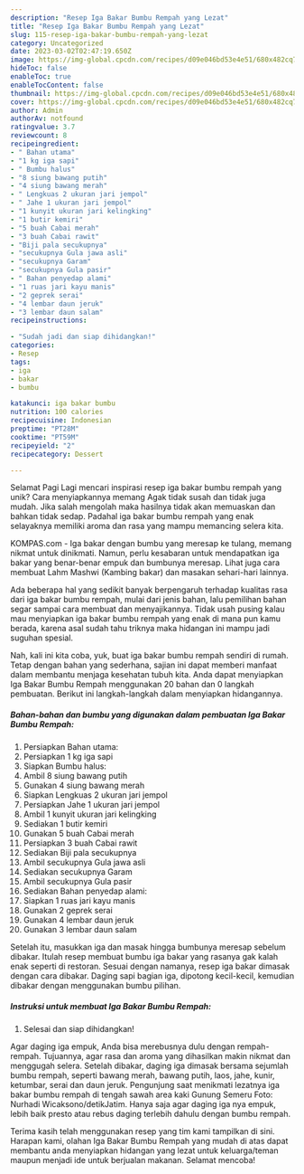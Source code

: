 ```yaml
---
description: "Resep Iga Bakar Bumbu Rempah yang Lezat"
title: "Resep Iga Bakar Bumbu Rempah yang Lezat"
slug: 115-resep-iga-bakar-bumbu-rempah-yang-lezat
category: Uncategorized
date: 2023-03-02T02:47:19.650Z
image: https://img-global.cpcdn.com/recipes/d09e046bd53e4e51/680x482cq70/iga-bakar-bumbu-rempah-foto-resep-utama.jpg
hideToc: false
enableToc: true
enableTocContent: false
thumbnail: https://img-global.cpcdn.com/recipes/d09e046bd53e4e51/680x482cq70/iga-bakar-bumbu-rempah-foto-resep-utama.jpg
cover: https://img-global.cpcdn.com/recipes/d09e046bd53e4e51/680x482cq70/iga-bakar-bumbu-rempah-foto-resep-utama.jpg
author: Admin
authorAv: notfound
ratingvalue: 3.7
reviewcount: 8
recipeingredient:
- " Bahan utama"
- "1 kg iga sapi"
- " Bumbu halus"
- "8 siung bawang putih"
- "4 siung bawang merah"
- " Lengkuas 2 ukuran jari jempol"
- " Jahe 1 ukuran jari jempol"
- "1 kunyit ukuran jari kelingking"
- "1 butir kemiri"
- "5 buah Cabai merah"
- "3 buah Cabai rawit"
- "Biji pala secukupnya"
- "secukupnya Gula jawa asli"
- "secukupnya Garam"
- "secukupnya Gula pasir"
- " Bahan penyedap alami"
- "1 ruas jari kayu manis"
- "2 geprek serai"
- "4 lembar daun jeruk"
- "3 lembar daun salam"
recipeinstructions:

- "Sudah jadi dan siap dihidangkan!"
categories:
- Resep
tags:
- iga
- bakar
- bumbu

katakunci: iga bakar bumbu 
nutrition: 100 calories
recipecuisine: Indonesian
preptime: "PT28M"
cooktime: "PT59M"
recipeyield: "2"
recipecategory: Dessert

---
```



Selamat Pagi Lagi mencari inspirasi resep iga bakar bumbu rempah yang unik? Cara menyiapkannya memang Agak tidak susah dan tidak juga mudah. Jika salah mengolah maka hasilnya tidak akan memuaskan dan bahkan tidak sedap. Padahal iga bakar bumbu rempah yang enak selayaknya memiliki aroma dan rasa yang mampu memancing selera kita.


KOMPAS.com - Iga bakar dengan bumbu yang meresap ke tulang, memang nikmat untuk dinikmati. Namun, perlu kesabaran untuk mendapatkan iga bakar yang benar-benar empuk dan bumbunya meresap. Lihat juga cara membuat Lahm Mashwi (Kambing bakar) dan masakan sehari-hari lainnya.

Ada beberapa hal yang sedikit banyak berpengaruh terhadap kualitas rasa dari iga bakar bumbu rempah, mulai dari jenis bahan, lalu pemilihan bahan segar sampai cara membuat dan menyajikannya. Tidak usah pusing kalau mau menyiapkan iga bakar bumbu rempah yang enak di mana pun kamu berada, karena asal sudah tahu triknya maka hidangan ini mampu jadi suguhan spesial.


Nah, kali ini kita coba, yuk, buat iga bakar bumbu rempah sendiri di rumah. Tetap dengan bahan yang sederhana, sajian ini dapat memberi manfaat dalam membantu menjaga kesehatan tubuh kita. Anda dapat menyiapkan Iga Bakar Bumbu Rempah menggunakan 20 bahan dan 0 langkah pembuatan. Berikut ini langkah-langkah dalam menyiapkan hidangannya.

<!--inarticleads1-->

##### Bahan-bahan dan bumbu yang digunakan dalam pembuatan Iga Bakar Bumbu Rempah:

1. Persiapkan  Bahan utama:
1. Persiapkan 1 kg iga sapi
1. Siapkan  Bumbu halus:
1. Ambil 8 siung bawang putih
1. Gunakan 4 siung bawang merah
1. Siapkan  Lengkuas 2 ukuran jari jempol
1. Persiapkan  Jahe 1 ukuran jari jempol
1. Ambil 1 kunyit ukuran jari kelingking
1. Sediakan 1 butir kemiri
1. Gunakan 5 buah Cabai merah
1. Persiapkan 3 buah Cabai rawit
1. Sediakan Biji pala secukupnya
1. Ambil secukupnya Gula jawa asli
1. Sediakan secukupnya Garam
1. Ambil secukupnya Gula pasir
1. Sediakan  Bahan penyedap alami:
1. Siapkan 1 ruas jari kayu manis
1. Gunakan 2 geprek serai
1. Gunakan 4 lembar daun jeruk
1. Gunakan 3 lembar daun salam


Setelah itu, masukkan iga dan masak hingga bumbunya meresap sebelum dibakar. Itulah resep membuat bumbu iga bakar yang rasanya gak kalah enak seperti di restoran. Sesuai dengan namanya, resep iga bakar dimasak dengan cara dibakar. Daging sapi bagian iga, dipotong kecil-kecil, kemudian dibakar dengan menggunakan bumbu pilihan. 

<!--inarticleads2-->

##### Instruksi untuk membuat Iga Bakar Bumbu Rempah:


1. Selesai dan siap dihidangkan!

Agar daging iga empuk, Anda bisa merebusnya dulu dengan rempah-rempah. Tujuannya, agar rasa dan aroma yang dihasilkan makin nikmat dan menggugah selera. Setelah dibakar, daging iga dimasak bersama sejumlah bumbu rempah, seperti bawang merah, bawang putih, laos, jahe, kunir, ketumbar, serai dan daun jeruk. Pengunjung saat menikmati lezatnya iga bakar bumbu rempah di tengah sawah area kaki Gunung Semeru Foto: Nurhadi Wicaksono/detikJatim. Hanya saja agar daging iga nya empuk, lebih baik presto atau rebus daging terlebih dahulu dengan bumbu rempah. 

Terima kasih telah menggunakan resep yang tim kami tampilkan di sini. Harapan kami, olahan Iga Bakar Bumbu Rempah yang mudah di atas dapat membantu anda menyiapkan hidangan yang lezat untuk keluarga/teman maupun menjadi ide untuk berjualan makanan. Selamat mencoba!
